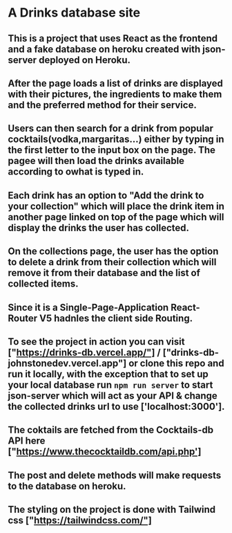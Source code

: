 # A Drinks database site 

## This is a project that uses React as the frontend and a fake database on heroku created with json-server deployed on Heroku.

## After the page loads a list of drinks are displayed with their pictures, the ingredients to make them and the preferred method for their service. 

## Users can then search for a drink from popular cocktails(vodka,margaritas...) either by typing in the first letter to the input box on the page. The pagee will then load the drinks available according to owhat is typed in. 

## Each drink has an option to "Add the drink to your collection" which will place the drink item in another page linked on top of the page which will display the drinks the user has collected. 

## On the collections page, the user has the option to delete a drink from their collection which will remove it from their database and the list of collected items.

## Since it is a Single-Page-Application React-Router V5 hadnles the client side Routing. 

## To see the project in action you can visit ["https://drinks-db.vercel.app/"] / ["drinks-db-johnstonedev.vercel.app"] or clone this repo and run it locally, with the exception that to set up your local database run `npm run server` to start json-server which will act as your API & change the collected drinks url to use ['localhost:3000'].

## The coktails are fetched from the Cocktails-db API here ["https://www.thecocktaildb.com/api.php']

## The post and delete methods will make requests to the database on heroku.

## The styling on the project is done with Tailwind css ["https://tailwindcss.com/"]